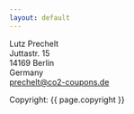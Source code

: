 ```yaml
---
layout: default
---
```

Lutz Prechelt  
Juttastr. 15  
14169 Berlin  
Germany  
prechelt@co2-coupons.de

Copyright: {{ page.copyright }}

